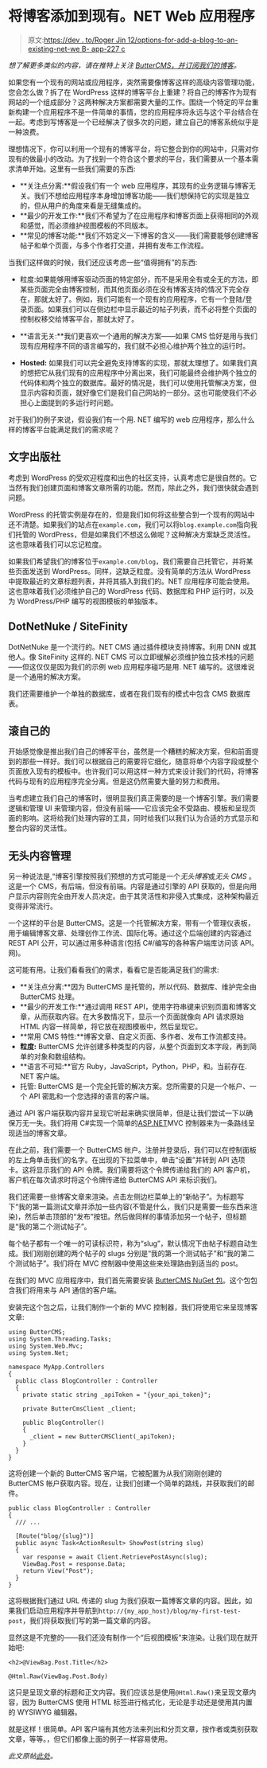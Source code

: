# 将博客添加到现有。NET Web 应用程序

> 原文:[https://dev . to/Roger Jin 12/options-for-add-a-blog-to-an-existing-net-we B- app-227 c](https://dev.to/rogerjin12/options-for-adding-a-blog-to-an-existing-net-web-app-227c)

*想了解更多类似的内容，请在推特上关注 [ButterCMS，并订阅我们的](https://twitter.com/ButterCMS)[博客](https://buttercms.com/blog/)。*

如果您有一个现有的网站或应用程序，突然需要像博客这样的高级内容管理功能，您会怎么做？拆了在 WordPress 这样的博客平台上重建？将自己的博客作为现有网站的一个组成部分？这两种解决方案都需要大量的工作。围绕一个特定的平台重新构建一个应用程序不是一件简单的事情，您的应用程序将永远与这个平台结合在一起。考虑到写博客是一个已经解决了很多次的问题，建立自己的博客系统似乎是一种浪费。

理想情况下，你可以利用一个现有的博客平台，将它整合到你的网站中，只需对你现有的做最小的改动。为了找到一个符合这个要求的平台，我们需要从一个基本需求清单开始。这里有一些我们需要的东西:

*   **关注点分离:**假设我们有一个 web 应用程序，其现有的业务逻辑与博客无关。我们不想给应用程序本身增加博客功能——我们想保持它的实现是独立的，但从用户的角度来看是无缝集成的。
*   **最少的开发工作:**我们不希望为了在应用程序和博客页面上获得相同的外观和感觉，而必须维护视图模板的不同版本。
*   **常见的博客功能:**我们不妨定义一下博客的含义——我们需要能够创建博客帖子和单个页面，与多个作者打交道，并拥有发布工作流程。

当我们这样做的时候，我们还应该考虑一些“值得拥有”的东西:

*   粒度:如果能够用博客驱动页面的特定部分，而不是采用全有或全无的方法，即某些页面完全由博客控制，而其他页面必须在没有博客支持的情况下完全存在，那就太好了。例如，我们可能有一个现有的应用程序，它有一个登陆/登录页面。如果我们可以在侧边栏中显示最近的帖子列表，而不必将整个页面的控制权移交给博客平台，那就太好了。

*   **语言无关:**我们更喜欢一个通用的解决方案——如果 CMS 恰好是用与我们现有应用程序不同的语言编写的，我们就不必担心维护两个独立的运行时。

*   **Hosted:** 如果我们可以完全避免支持博客的实现，那就太理想了。如果我们真的想把它从我们现有的应用程序中分离出来，我们可能最终会维护两个独立的代码体和两个独立的数据库。最好的情况是，我们可以使用托管解决方案，但显示内容和页面，就好像它们是我们自己网站的一部分。这也可能使我们不必担心上面提到的多运行时问题。

对于我们的例子来说，假设我们有一个用. NET 编写的 web 应用程序，那么什么样的博客平台能满足我们的需求呢？

## 文字出版社

考虑到 WordPress 的受欢迎程度和出色的社区支持，认真考虑它是很自然的。它当然有我们创建页面和博客文章所需的功能。然而，除此之外，我们很快就会遇到问题。

WordPress 的托管实例是存在的，但是我们如何将这些整合到一个现有的网站中还不清楚。如果我们的站点在`example.com`，我们可以将`blog.example.com`指向我们托管的 WordPress，但是如果我们不想这么做呢？这种解决方案缺乏灵活性。这也意味着我们可以忘记粒度。

如果我们希望我们的博客位于`example.com/blog`，我们需要自己托管它，并将某些页面发送到 WordPress。同样，这缺乏粒度。没有简单的方法从 WordPress 中提取最近的文章标题列表，并将其插入到我们的。NET 应用程序可能会使用。这也意味着我们必须维护自己的 WordPress 代码、数据库和 PHP 运行时，以及为 WordPress/PHP 编写的视图模板的单独版本。

## DotNetNuke / SiteFinity

DotNetNuke 是一个流行的。NET CMS 通过插件模块支持博客。利用 DNN 或其他人。像 SiteFinity 这样的. NET CMS 可以立即缓解必须维护独立技术栈的问题——但这仅仅是因为我们的示例 web 应用程序碰巧是用. NET 编写的。这很难说是一个通用的解决方案。

我们还需要维护一个单独的数据库，或者在我们现有的模式中包含 CMS 数据库表。

## 滚自己的

开始感觉像是推出我们自己的博客平台，虽然是一个糟糕的解决方案，但和前面提到的那些一样好。我们可以根据自己的需要将它细化，随意将单个内容字段或整个页面放入现有的模板中。也许我们可以用这样一种方式来设计我们的代码，将博客代码与现有的应用程序完全分离。但是这仍然需要大量的努力和费用。

当考虑建立我们自己的博客时，很明显我们真正需要的是一个博客引擎。我们需要逻辑和管理 UI 来管理内容，但没有前端——它应该完全不受路由、模板和呈现页面的影响。这将给我们处理内容的工具，同时给我们以我们认为合适的方式显示和整合内容的灵活性。

## 无头内容管理

另一种说法是,“博客引擎按照我们预想的方式可能是一个*无头博客*或*无头 CMS* 。这是一个 CMS，有后端，但没有前端。内容是通过引擎的 API 获取的，但是向用户显示内容则完全由开发人员决定。由于其灵活性和非侵入式集成，这种架构最近变得非常流行。

一个这样的平台是 ButterCMS。这是一个托管解决方案，带有一个管理仪表板，用于编辑博客文章、处理创作工作流、国际化等。通过这个后端创建的内容通过 REST API 公开，可以通过用多种语言(包括 C#/编写的各种客户端库访问该 API。网)。

这可能有用。让我们看看我们的需求，看看它是否能满足我们的需求:

*   **关注点分离:**因为 ButterCMS 是托管的，所以代码、数据库、维护完全由 ButterCMS 处理。
*   **最少的开发工作:**通过调用 REST API，使用字符串键来识别页面和博客文章，从而获取内容。在大多数情况下，显示一个页面就像向 API 请求原始 HTML 内容一样简单，将它放在视图模板中，然后呈现它。
*   **常用 CMS 特性:**博客文章、自定义页面、多作者、发布工作流都支持。
*   **粒度:** ButterCMS 允许创建多种类型的内容，从整个页面到文本字段，再到简单的对象和数组结构。
*   **语言不可知:**官方 Ruby，JavaScript，Python，PHP，和。当前存在. NET 客户端。
*   托管: ButterCMS 是一个完全托管的解决方案。您所需要的只是一个帐户、一个 API 密匙和一个您选择的语言的客户端。

通过 API 客户端获取内容并呈现它听起来确实很简单，但是让我们尝试一下以确保万无一失。我们将用 C#实现一个简单的[ASP.NET](http://ASP.NET)MVC 控制器来为一条路线呈现适当的博客文章。

在此之前，我们需要一个 ButterCMS 帐户。注册并登录后，我们可以在控制面板的左上角单击我们的名字。在出现的下拉菜单中，单击“设置”并转到 API 选项卡。这将显示我们的 API 令牌。我们需要将这个令牌传递给我们的 API 客户机，客户机在每次请求时将这个令牌传递给 ButterCMS API 来标识我们。

我们还需要一些博客文章来渲染。点击左侧边栏菜单上的“新帖子”。为标题写下“我的第一篇测试文章并添加一些内容(不管是什么，我们只是需要一些东西来渲染)，然后单击顶部的“发布”按钮。然后做同样的事情添加另一个帖子，但标题是“我的第二个测试帖子”。

每个帖子都有一个唯一的可读标识符，称为“slug”，默认情况下由帖子标题自动生成。我们刚刚创建的两个帖子的 slugs 分别是“我的第一个测试帖子”和“我的第二个测试帖子”。我们将在 MVC 控制器中使用这些来处理路由到适当的 post。

在我们的 MVC 应用程序中，我们首先需要安装 [ButterCMS NuGet 包](https://www.nuget.org/packages/ButterCMS/)。这个包包含我们将用来与 API 通信的客户端。

安装完这个包之后，让我们制作一个新的 MVC 控制器，我们将使用它来呈现博客文章:

```
using ButterCMS;
using System.Threading.Tasks;
using System.Web.Mvc;
using System.Net;

namespace MyApp.Controllers 
{
  public class BlogController : Controller 
  {
    private static string _apiToken = "{your_api_token}";

    private ButterCmsClient _client;

    public BlogController() 
    {
      _client = new ButterCMSClient(_apiToken);
    }
  }
} 
```

这将创建一个新的 ButterCMS 客户端，它被配置为从我们刚刚创建的 ButterCMS 帐户获取内容。现在，让我们创建一个简单的路线，并获取我们的邮件。

```
public class BlogController : Controller 
{
  /// ...

  [Route("blog/{slug}")]
  public async Task<ActionResult> ShowPost(string slug) 
  {
    var response = await Client.RetrievePostAsync(slug);
    ViewBag.Post = response.Data;
    return View("Post");
  }
} 
```

这将根据我们通过 URL 传递的 slug 为我们获取一篇博客文章的内容。因此，如果我们启动应用程序并导航到`http://{my_app_host}/blog/my-first-test-post`，我们将获取我们写的第一篇文章的内容。

显然这是不完整的——我们还没有制作一个“后视图模板”来渲染。让我们现在就开始吧:

```
<h2>@ViewBag.Post.Title</h2>

@Html.Raw(ViewBag.Post.Body) 
```

这只是呈现文章的标题和正文内容。我们应该总是使用`@Html.Raw()`来呈现文章内容，因为 ButterCMS 使用 HTML 标签进行格式化，无论是手动还是使用其内置的 WYSIWYG 编辑器。

就是这样！很简单。API 客户端有其他方法来列出和分页文章，按作者或类别获取文章，等等。，但它们都像上面的例子一样容易使用。

*此文原帖[此处](https://buttercms.com/blog/options-for-adding-a-blog-to-an-existing-dot-net-web-app)。*